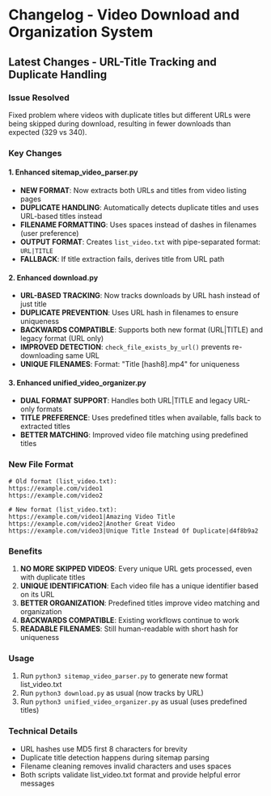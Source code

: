 # Changelog - Video Download and Organization System

## Latest Changes - URL-Title Tracking and Duplicate Handling

### Issue Resolved
Fixed problem where videos with duplicate titles but different URLs were being skipped during download, resulting in fewer downloads than expected (329 vs 340).

### Key Changes

#### 1. Enhanced sitemap_video_parser.py
- **NEW FORMAT**: Now extracts both URLs and titles from video listing pages
- **DUPLICATE HANDLING**: Automatically detects duplicate titles and uses URL-based titles instead
- **FILENAME FORMATTING**: Uses spaces instead of dashes in filenames (user preference)
- **OUTPUT FORMAT**: Creates `list_video.txt` with pipe-separated format: `URL|TITLE`
- **FALLBACK**: If title extraction fails, derives title from URL path

#### 2. Enhanced download.py  
- **URL-BASED TRACKING**: Now tracks downloads by URL hash instead of just title
- **DUPLICATE PREVENTION**: Uses URL hash in filenames to ensure uniqueness
- **BACKWARDS COMPATIBLE**: Supports both new format (URL|TITLE) and legacy format (URL only)
- **IMPROVED DETECTION**: `check_file_exists_by_url()` prevents re-downloading same URL
- **UNIQUE FILENAMES**: Format: "Title [hash8].mp4" for uniqueness

#### 3. Enhanced unified_video_organizer.py
- **DUAL FORMAT SUPPORT**: Handles both URL|TITLE and legacy URL-only formats
- **TITLE PREFERENCE**: Uses predefined titles when available, falls back to extracted titles
- **BETTER MATCHING**: Improved video file matching using predefined titles

### New File Format
```
# Old format (list_video.txt):
https://example.com/video1
https://example.com/video2

# New format (list_video.txt):
https://example.com/video1|Amazing Video Title
https://example.com/video2|Another Great Video
https://example.com/video3|Unique Title Instead Of Duplicate|d4f8b9a2
```

### Benefits
1. **NO MORE SKIPPED VIDEOS**: Every unique URL gets processed, even with duplicate titles
2. **UNIQUE IDENTIFICATION**: Each video file has a unique identifier based on its URL
3. **BETTER ORGANIZATION**: Predefined titles improve video matching and organization
4. **BACKWARDS COMPATIBLE**: Existing workflows continue to work
5. **READABLE FILENAMES**: Still human-readable with short hash for uniqueness

### Usage
1. Run `python3 sitemap_video_parser.py` to generate new format list_video.txt
2. Run `python3 download.py` as usual (now tracks by URL)
3. Run `python3 unified_video_organizer.py` as usual (uses predefined titles)

### Technical Details
- URL hashes use MD5 first 8 characters for brevity
- Duplicate title detection happens during sitemap parsing
- Filename cleaning removes invalid characters and uses spaces
- Both scripts validate list_video.txt format and provide helpful error messages
